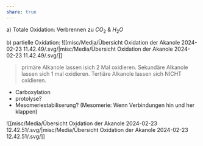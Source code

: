 ```yaml
---
share: true
---
```


a) Totale Oxidation: Verbrennen zu $CO_{2}$ & $H_{2}O$

b) partielle Oxidation: 
![[misc/Media/Übersicht Oxidation der Akanole 2024-02-23 11.42.49/\.svg/|misc/Media/Übersicht Oxidation der Akanole 2024-02-23 11.42.49/\.svg/]]


> primäre Alkanole lassen isich 2 Mal oxidieren.
> Sekundäre Alkanole lassen sich 1 mal oxidieren.
> Tertiäre  Alkanole lassen sich NICHT oxidieren.


- Carboxylation 
- protolyse? 
- Mesomeriestabiliserung? (Mesomerie: Wenn Verbindungen hin und her klappen)

![[misc/Media/Übersicht Oxidation der Akanole 2024-02-23 12.42.51/\.svg/|misc/Media/Übersicht Oxidation der Akanole 2024-02-23 12.42.51/\.svg/]]

